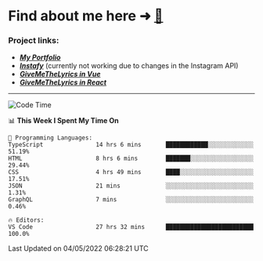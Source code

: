 # Find about me here ➜ [🧑](https://pauabella.dev)

### Project links:
- ***[My Portfolio](https://pauabella.dev)***
- ***[Instafy](https://instafy.me)*** (currently not working due to changes in the Instagram API)
- ***[GiveMeTheLyrics in Vue](https://lyrics.pauabella.dev)***
- ***[GiveMeTheLyrics in React](https://pauabella.dev/GiveMeTheLyrics)***

---
<!--START_SECTION:waka-->
![Code Time](http://img.shields.io/badge/Code%20Time-1%2C011%20hrs%2010%20mins-blue)

📊 **This Week I Spent My Time On** 

```text
💬 Programming Languages: 
TypeScript               14 hrs 6 mins       ████████████░░░░░░░░░░░░░   51.19% 
HTML                     8 hrs 6 mins        ███████░░░░░░░░░░░░░░░░░░   29.44% 
CSS                      4 hrs 49 mins       ████░░░░░░░░░░░░░░░░░░░░░   17.51% 
JSON                     21 mins             ░░░░░░░░░░░░░░░░░░░░░░░░░   1.31% 
GraphQL                  7 mins              ░░░░░░░░░░░░░░░░░░░░░░░░░   0.46%

🔥 Editors: 
VS Code                  27 hrs 32 mins      █████████████████████████   100.0%

```


 Last Updated on 04/05/2022 06:28:21 UTC
<!--END_SECTION:waka-->
